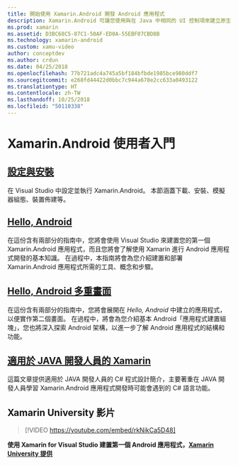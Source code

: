 ```yaml
---
title: 開始使用 Xamarin.Android 開發 Android 應用程式
description: Xamarin.Android 可讓您使用與在 Java 中相同的 UI 控制項來建立原生 Android 應用程式，但垂手就能取得現代化語言 (C#)、.NET 基底類別庫 (BCL) 功能和頂級 IDE (Visual Studio) 的彈性與簡潔。 此系列介紹 Xamarin.Android 開發的基本概念。 它將引導您從設定與安裝，到建置您的第一個應用程式。
ms.prod: xamarin
ms.assetid: D3BC68C5-87C1-50AF-ED0A-55EBF07CBD8B
ms.technology: xamarin-android
ms.custom: xamu-video
author: conceptdev
ms.author: crdun
ms.date: 04/25/2018
ms.openlocfilehash: 77b721adc4a745a5bf184bfbde1985bce980ddf7
ms.sourcegitcommit: e268fd44422d0bbc7c944a678e2cc633a0493122
ms.translationtype: HT
ms.contentlocale: zh-TW
ms.lasthandoff: 10/25/2018
ms.locfileid: "50110338"
---
```

# <a name="get-started-with-xamarinandroid"></a>Xamarin.Android 使用者入門

## <a name="setup-and-installationandroidget-startedinstallationindexmd"></a>[設定與安裝](~/android/get-started/installation/index.md)

在 Visual Studio 中設定並執行 Xamarin.Android。 本節涵蓋下載、安裝、模擬器組態、裝置佈建等。

## <a name="hello-androidandroidget-startedhello-androidindexmd"></a>[Hello, Android](~/android/get-started/hello-android/index.md)

在這份含有兩部分的指南中，您將會使用 Visual Studio 來建置您的第一個 Xamarin.Android 應用程式，而且您將會了解使用 Xamarin 進行 Android 應用程式開發的基本知識。
在過程中，本指南將會為您介紹建置和部署 Xamarin.Android 應用程式所需的工具、概念和步驟。

## <a name="hello-android-multiscreenandroidget-startedhello-android-multiscreenindexmd"></a>[Hello, Android 多重畫面](~/android/get-started/hello-android-multiscreen/index.md)

在這份含有兩部分的指南中，您將會展開在 _Hello, Android_ 中建立的應用程式，以便實作第二個畫面。 在過程中，將會為您介紹基本 Android「應用程式建置組塊」，您也將深入探索 Android 架構，以進一步了解 Android 應用程式的結構和功能。

## <a name="xamarin-for-java-developersandroidget-startedjava-developersmd"></a>[適用於 JAVA 開發人員的 Xamarin](~/android/get-started/java-developers.md)

這篇文章提供適用於 JAVA 開發人員的 C# 程式設計簡介，主要著重在 JAVA 開發人員學習 Xamarin.Android 應用程式開發時可能會遇到的 C# 語言功能。

## <a name="xamarin-university-video"></a>Xamarin University 影片

> [!VIDEO https://youtube.com/embed/rkNikCa5D48]

**使用 Xamarin for Visual Studio 建置第一個 Android 應用程式，[Xamarin University 提供](https://university.xamarin.com)**